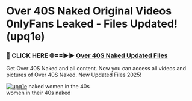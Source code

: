 # Over 40S Naked Original Videos 0nlyFans Leaked - Files Updated! (upq1e)

<h3>🔴 CLICK HERE 🌐==►► <a href="https://tinyurl.com/up5wt9bj" rel="nofollow">Over 40S Naked Updated Files</a></h3>

Get Over 40S Naked and all content. Now you can access all videos and pictures of Over 40S Naked. New Updated Files 2025!

[![upq1e](https://i.imgur.com/ABiUzMV.gif)](https://tinyurl.com/up5wt9bj)
naked women in the 40s<br>
women in their 40s naked